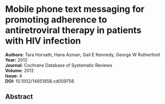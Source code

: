 # Mobile phone text messaging for promoting adherence to antiretroviral therapy in patients with HIV infection

**Authors:** Tara Horvath, Hana Azman, Gail E Kennedy, George W Rutherford  
**Year:** 2012  
**Journal:** Cochrane Database of Systematic Reviews  
**Volume:** 2012  
**Issue:** 4  
**DOI:** 10.1002/14651858.cd009756  

## Abstract



